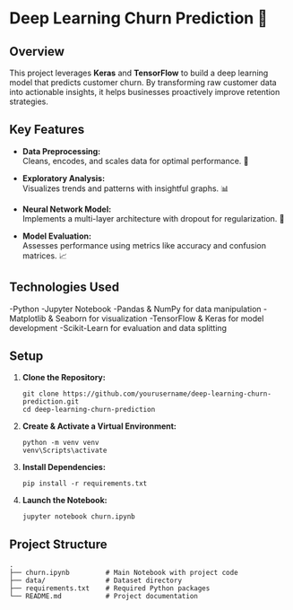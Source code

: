 # Deep Learning Churn Prediction 🚀

## Overview
This project leverages **Keras** and **TensorFlow** to build a deep learning model that predicts customer churn. By transforming raw customer data into actionable insights, it helps businesses proactively improve retention strategies.

## Key Features
- **Data Preprocessing:**  
  Cleans, encodes, and scales data for optimal performance. 🧹
  
- **Exploratory Analysis:**  
  Visualizes trends and patterns with insightful graphs. 📊
  
- **Neural Network Model:**  
  Implements a multi-layer architecture with dropout for regularization. 🤖
  
- **Model Evaluation:**  
  Assesses performance using metrics like accuracy and confusion matrices. 📈

## Technologies Used

-Python
-Jupyter Notebook
-Pandas & NumPy for data manipulation
-Matplotlib & Seaborn for visualization
-TensorFlow & Keras for model development
-Scikit-Learn for evaluation and data splitting

## Setup
1. **Clone the Repository:**
   ```
   git clone https://github.com/yourusername/deep-learning-churn-prediction.git
   cd deep-learning-churn-prediction

2. **Create & Activate a Virtual Environment:**
   ```
   python -m venv venv
   venv\Scripts\activate
   
3. **Install Dependencies:**
   ```
   pip install -r requirements.txt

4. **Launch the Notebook:**
   ```
   jupyter notebook churn.ipynb

## Project Structure
   ```
   .
   ├── churn.ipynb         # Main Notebook with project code
   ├── data/               # Dataset directory
   ├── requirements.txt    # Required Python packages
   └── README.md           # Project documentation
















   
